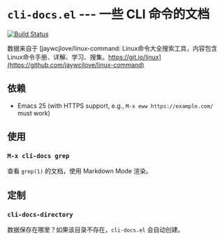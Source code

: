 # `cli-docs.el` --- 一些 CLI 命令的文档

[![Build Status](https://travis-ci.org/xuchunyang/cli-docs.el.svg?branch=master)](https://travis-ci.org/xuchunyang/cli-docs.el)

数据来自于 [jaywcjlove/linux-command: Linux命令大全搜索工具，内容包含Linux命令手册、详解、学习、搜集。https://git.io/linux](https://github.com/jaywcjlove/linux-command)

## 依赖

- Emacs 25 (with HTTPS support, e.g., `M-x eww https://example.com/` must work)

## 使用

### `M-x cli-docs grep`

查看 `grep(1)` 的文档，使用 Markdown Mode 渲染。

## 定制

### `cli-docs-directory`

数据保存在哪里？如果该目录不存在，`cli-docs.el` 会自动创建。
